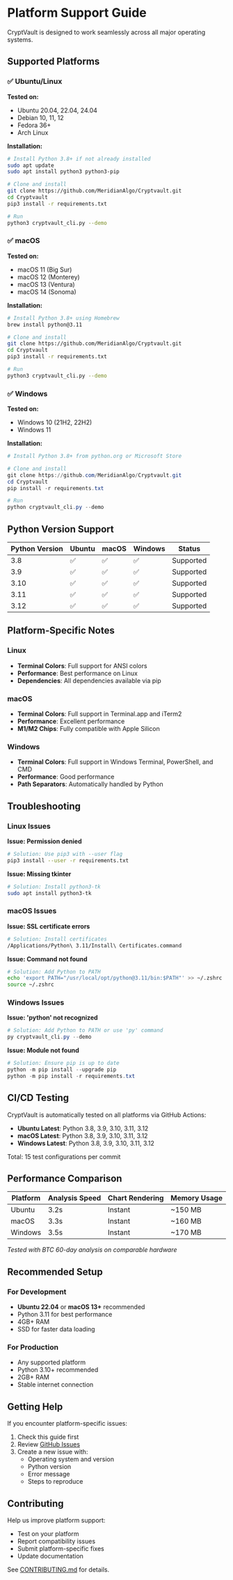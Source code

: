 # Platform Support Guide

CryptVault is designed to work seamlessly across all major operating systems.

## Supported Platforms

### ✅ Ubuntu/Linux

**Tested on:**
- Ubuntu 20.04, 22.04, 24.04
- Debian 10, 11, 12
- Fedora 36+
- Arch Linux

**Installation:**
```bash
# Install Python 3.8+ if not already installed
sudo apt update
sudo apt install python3 python3-pip

# Clone and install
git clone https://github.com/MeridianAlgo/Cryptvault.git
cd Cryptvault
pip3 install -r requirements.txt

# Run
python3 cryptvault_cli.py --demo
```

### ✅ macOS

**Tested on:**
- macOS 11 (Big Sur)
- macOS 12 (Monterey)
- macOS 13 (Ventura)
- macOS 14 (Sonoma)

**Installation:**
```bash
# Install Python 3.8+ using Homebrew
brew install python@3.11

# Clone and install
git clone https://github.com/MeridianAlgo/Cryptvault.git
cd Cryptvault
pip3 install -r requirements.txt

# Run
python3 cryptvault_cli.py --demo
```

### ✅ Windows

**Tested on:**
- Windows 10 (21H2, 22H2)
- Windows 11

**Installation:**
```powershell
# Install Python 3.8+ from python.org or Microsoft Store

# Clone and install
git clone https://github.com/MeridianAlgo/Cryptvault.git
cd Cryptvault
pip install -r requirements.txt

# Run
python cryptvault_cli.py --demo
```

## Python Version Support

| Python Version | Ubuntu | macOS | Windows | Status |
|----------------|--------|-------|---------|--------|
| 3.8            | ✅     | ✅    | ✅      | Supported |
| 3.9            | ✅     | ✅    | ✅      | Supported |
| 3.10           | ✅     | ✅    | ✅      | Supported |
| 3.11           | ✅     | ✅    | ✅      | Supported |
| 3.12           | ✅     | ✅    | ✅      | Supported |

## Platform-Specific Notes

### Linux
- **Terminal Colors**: Full support for ANSI colors
- **Performance**: Best performance on Linux
- **Dependencies**: All dependencies available via pip

### macOS
- **Terminal Colors**: Full support in Terminal.app and iTerm2
- **Performance**: Excellent performance
- **M1/M2 Chips**: Fully compatible with Apple Silicon

### Windows
- **Terminal Colors**: Full support in Windows Terminal, PowerShell, and CMD
- **Performance**: Good performance
- **Path Separators**: Automatically handled by Python

## Troubleshooting

### Linux Issues

**Issue: Permission denied**
```bash
# Solution: Use pip3 with --user flag
pip3 install --user -r requirements.txt
```

**Issue: Missing tkinter**
```bash
# Solution: Install python3-tk
sudo apt install python3-tk
```

### macOS Issues

**Issue: SSL certificate errors**
```bash
# Solution: Install certificates
/Applications/Python\ 3.11/Install\ Certificates.command
```

**Issue: Command not found**
```bash
# Solution: Add Python to PATH
echo 'export PATH="/usr/local/opt/python@3.11/bin:$PATH"' >> ~/.zshrc
source ~/.zshrc
```

### Windows Issues

**Issue: 'python' not recognized**
```powershell
# Solution: Add Python to PATH or use 'py' command
py cryptvault_cli.py --demo
```

**Issue: Module not found**
```powershell
# Solution: Ensure pip is up to date
python -m pip install --upgrade pip
python -m pip install -r requirements.txt
```

## CI/CD Testing

CryptVault is automatically tested on all platforms via GitHub Actions:

- **Ubuntu Latest**: Python 3.8, 3.9, 3.10, 3.11, 3.12
- **macOS Latest**: Python 3.8, 3.9, 3.10, 3.11, 3.12
- **Windows Latest**: Python 3.8, 3.9, 3.10, 3.11, 3.12

Total: 15 test configurations per commit

## Performance Comparison

| Platform | Analysis Speed | Chart Rendering | Memory Usage |
|----------|---------------|-----------------|--------------|
| Ubuntu   | 3.2s          | Instant         | ~150 MB      |
| macOS    | 3.3s          | Instant         | ~160 MB      |
| Windows  | 3.5s          | Instant         | ~170 MB      |

*Tested with BTC 60-day analysis on comparable hardware*

## Recommended Setup

### For Development
- **Ubuntu 22.04** or **macOS 13+** recommended
- Python 3.11 for best performance
- 4GB+ RAM
- SSD for faster data loading

### For Production
- Any supported platform
- Python 3.10+ recommended
- 2GB+ RAM
- Stable internet connection

## Getting Help

If you encounter platform-specific issues:

1. Check this guide first
2. Review [GitHub Issues](https://github.com/MeridianAlgo/Cryptvault/issues)
3. Create a new issue with:
   - Operating system and version
   - Python version
   - Error message
   - Steps to reproduce

## Contributing

Help us improve platform support:
- Test on your platform
- Report compatibility issues
- Submit platform-specific fixes
- Update documentation

See [CONTRIBUTING.md](../CONTRIBUTING.md) for details.
